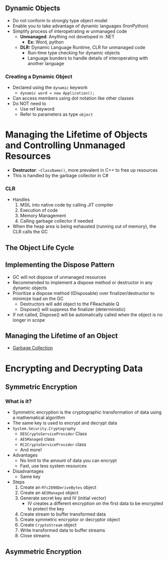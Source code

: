 ## Dynamic Objects
- Do not conform to strongly type object model
- Enable you to take advantage of dynamic languages (IronPython)
- Simplify process of interopetrating w unmanaged code
  - **Unmanaged**: Anything not developed in .NET
    - **Ex:** Word, python
  - **DLR:** Dynamic Language Runtime, CLR for unmanaged code
    - Run-time type checking for dynamic objects
    - Language bunders to handle details of interoperating with another language
### Creating a Dynamic Object
- Declared using the `dynamic` keywork
  - `dynamic word = new Application();`
- Can access members using dot notation like other classes
- Do NOT need to
  - Use ref keyword
  - Refer to parameters as type `object`
# Managing the Lifetime of Objects and Controlling Unmanaged Resources
- **Destructor**: `~ClassName()`, more prevalent in C++ to free up resources
- This is handled by the garbage collector in C#
### CLR
- Handles
  1. MSIL into native code by calling JIT compiler
  2. Execution of code
  3. Memory Management
  4. Calling garbage collector if needed
- When the heap area is being exhausted (running out of memory), the CLR calls the GC   
## The Object Life Cycle

## Implementing the Dispose Pattern
- GC will not dispose of unmanaged resources
- Recommended to implement a dispose method or destructor in any dynamic objects
- Prioritize a dispose method (IDisposable) over finalizer/destructor to minimize load on the GC 
  - Destructors will add object to the FReachable Q
  - Dispose() will suppress the finalizer (deterministic)
- If not called, Dispose() will be automatically called when the object is no longer in scope
## Managing the Lifetime of an Object
- [Garbage Collection](https://learn.microsoft.com/en-us/dotnet/standard/garbage-collection/fundamentals)

# Encrypting and Decrypting Data
## Symmetric Encryption
### What is it?
- Symmetric encryption is the cryptographic transformation of data using a mathematical algorithm
- The same key is used to encrypt and decrypt data
- `System.Security.Cryptography`
  - `DESCryptoServiceProvider` Class
  - `AESManaged` class
  - `RC2CryptoServiceProvider` class
  - And more!
- Advantages
  - No limit to the amount of data you can encrypt
  - Fast, use less system resources
- Disadvantages
  - Same key
- Steps
  1. Create an `Rfc2898DeriveBytes` object
  2. Create an `AESManaged` object
  3. Generate secret key and IV (initial vector)
     - IV creates a different encryption on the first data to be encrypted to protect the key
  4. Create stream to buffer transformed data
  5. Create symmetric encryptor or decryptor object
  6. Create `CryptoStream` object
  7. Write transformed data to buffer streams
  8. Close streams
## Asymmetric Encryption
